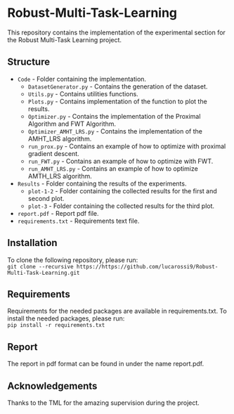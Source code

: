 # Robust-Multi-Task-Learning

This repository contains the implementation of the experimental section for the Robust Multi-Task Learning project.

## Structure
* `Code` - Folder containing the implementation.
  * `DatasetGenerator.py` - Contains the generation of the dataset.
  * `Utils.py` - Contains utilities functions.
  * `Plots.py` - Contains implementation of the function to plot the results.
  * `Optimizer.py` - Contains the implementation of the Proximal Algorithm and FWT Algorithm.
  * `Optimizer_AMHT_LRS.py` - Contains the implementation of the AMHT_LRS algorithm.
  * `run_prox.py` - Contains an example of how to optimize with proximal gradient descent.
  * `run_FWT.py` - Contains an example of how to optimize with FWT.
  * `run_AMHT_LRS.py` - Contains an example of how to optimize AMTH_LRS algorithm.
* `Results` - Folder containing the results of the experiments.
  * `plot-1-2` - Folder containing the collected results for the first and second plot.
  * `plot-3` - Folder containing the collected results for the third plot.
* `report.pdf` - Report pdf file.
* `requirements.txt` - Requirements text file.

## Installation
To clone the following repository, please run:\
`git clone --recursive https://https://github.com/lucarossi9/Robust-Multi-Task-Learning.git`

## Requirements
Requirements for the needed packages are available in requirements.txt. To install the needed packages, please run:\
`pip install -r requirements.txt`

## Report
The report in pdf format can be found in under the name report.pdf.

## Acknowledgements
Thanks to the TML for the amazing supervision during the project.

